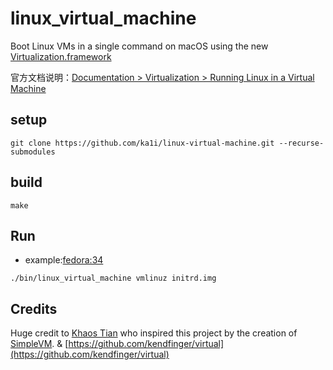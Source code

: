 # linux_virtual_machine
Boot Linux VMs in a single command on macOS using the new [Virtualization.framework](https://developer.apple.com/documentation/virtualization)

官方文档说明：[Documentation > Virtualization > Running Linux in a Virtual Machine](https://developer.apple.com/documentation/virtualization/running_linux_in_a_virtual_machine)

## setup
```
git clone https://github.com/ka1i/linux-virtual-machine.git --recurse-submodules
```

## build
```
make
```

## Run
+ example:[fedora:34](https://mirrors.ustc.edu.cn/fedora/releases/34/Everything/x86_64/os/images/pxeboot/)

```
./bin/linux_virtual_machine vmlinuz initrd.img
```

## Credits

Huge credit to [Khaos Tian](https://github.com/KhaosT) who inspired this project by the creation of [SimpleVM](https://github.com/KhaosT/SimpleVM). & [https://github.com/kendfinger/virtual](https://github.com/kendfinger/virtual)
